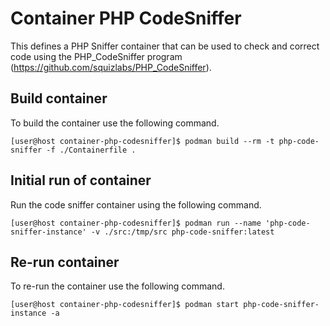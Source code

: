 # Container PHP CodeSniffer
This defines a PHP Sniffer container that can be used to check and correct code using the PHP_CodeSniffer program (https://github.com/squizlabs/PHP_CodeSniffer).

## Build container
To build the container use the following command.
```
[user@host container-php-codesniffer]$ podman build --rm -t php-code-sniffer -f ./Containerfile .
```

## Initial run of container
Run the code sniffer container using the following command.
```
[user@host container-php-codesniffer]$ podman run --name 'php-code-sniffer-instance' -v ./src:/tmp/src php-code-sniffer:latest
```
## Re-run container
To re-run the container use the following command.
```
[user@host container-php-codesniffer]$ podman start php-code-sniffer-instance -a
```

